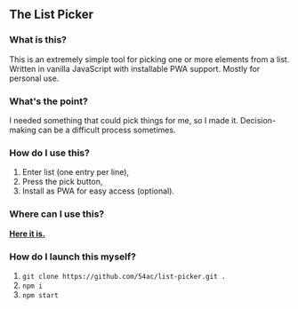 ## The List Picker

### What is this?

This is an extremely simple tool for picking one or more elements from a list. Written in vanilla JavaScript with installable PWA support. Mostly for personal use.

### What's the point?

I needed something that could pick things for me, so I made it. Decision-making can be a difficult process sometimes.

### How do I use this?

1. Enter list (one entry per line),
2. Press the pick button,
3. Install as PWA for easy access (optional).

### Where can I use this?

**[Here it is.](https://54ac.ovh:5455/)**

### How do I launch this myself?

1. `git clone https://github.com/54ac/list-picker.git .`
2. `npm i`
3. `npm start`
